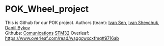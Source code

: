 # POK_Wheel_project

This is Github for our POK project.
Authors (team): [Ivan Sen](https://github.com/senivan), [Ivan Shevchuk](https://github.com/DoktorTomato), [Daniil Bykov](https://github.com/DanyaBykov)<br>
Githubs:
[Comunications](https://github.com/senivan/Wheel-desktop-software)
[STM32](https://github.com/DoktorTomato/Wheel_state_STM32)
Overleaf: https://www.overleaf.com/read/wsggcwxcxfmq#9716ab
